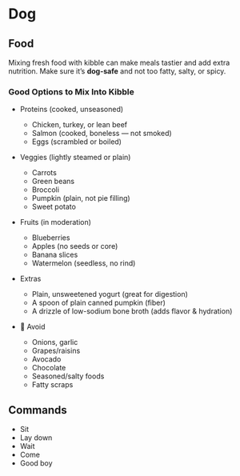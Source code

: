 # Dog

## Food

Mixing fresh food with kibble can make meals tastier and add extra nutrition. Make sure it’s **dog-safe** and not too fatty, salty, or spicy.

### Good Options to Mix Into Kibble

- Proteins (cooked, unseasoned)

  - Chicken, turkey, or lean beef
  - Salmon (cooked, boneless — not smoked)
  - Eggs (scrambled or boiled)

- Veggies (lightly steamed or plain)
  - Carrots
  - Green beans
  - Broccoli
  - Pumpkin (plain, not pie filling)
  - Sweet potato
- Fruits (in moderation)
  - Blueberries
  - Apples (no seeds or core)
  - Banana slices
  - Watermelon (seedless, no rind)
- Extras
  - Plain, unsweetened yogurt (great for digestion)
  - A spoon of plain canned pumpkin (fiber)
  - A drizzle of low-sodium bone broth (adds flavor & hydration)
- 🚫 Avoid
  - Onions, garlic
  - Grapes/raisins
  - Avocado
  - Chocolate
  - Seasoned/salty foods
  - Fatty scraps

## Commands

- Sit
- Lay down
- Wait
- Come
- Good boy
